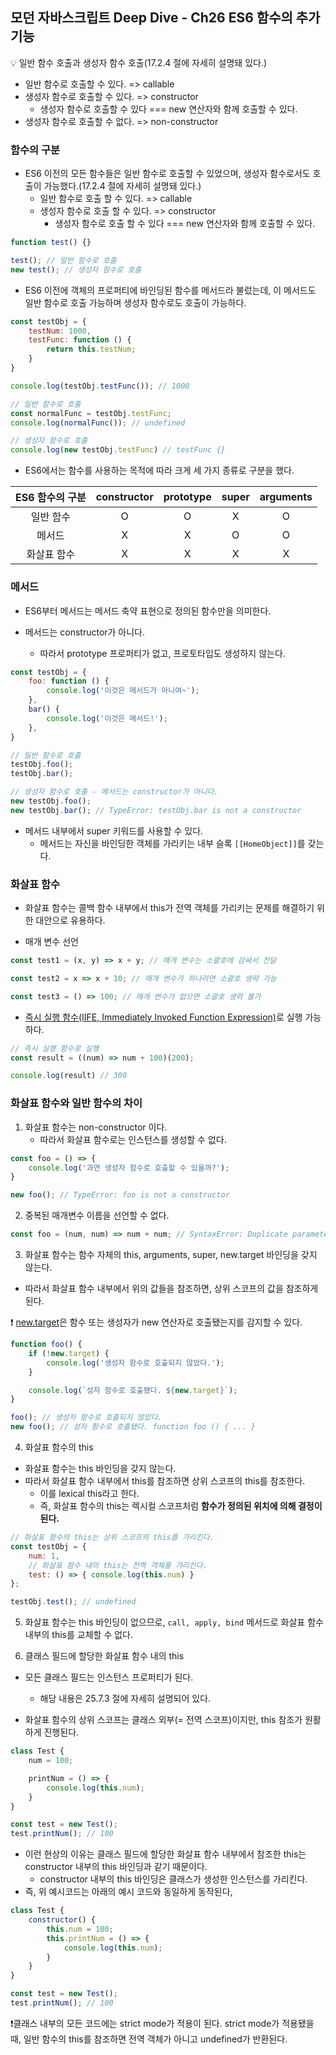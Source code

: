## 모던 자바스크립트 Deep Dive - Ch26 ES6 함수의 추가 기능

💡 일반 함수 호출과 생성자 함수 호출(17.2.4 절에 자세히 설명돼 있다.)
- 일반 함수로 호출할 수 있다. => callable
- 생성자 함수로 호출할 수 있다. => constructor
    - 생성자 함수로 호출할 수 있다 === new 연산자와 함께 호출할 수 있다.
- 생성자 함수로 호출할 수 없다. => non-constructor


### 함수의 구분
- ES6 이전의 모든 함수들은 일반 함수로 호출할 수 있었으며, 생성자 함수로서도 호출이 가능했다.(17.2.4 절에 자세히 설명돼 있다.)
    - 일반 함수로 호출 할 수 있다. => callable
    - 생성자 함수로 호출 할 수 있다. => constructor
        - 생성자 함수로 호출 할 수 있다 === new 연산자와 함께 호출할 수 있다.

```javascript
function test() {}

test(); // 일반 함수로 호출
new test(); // 생성자 함수로 호출
```

- ES6 이전에 객체의 프로퍼티에 바인딩된 함수를 메서드라 불렀는데, 이 메서드도 일반 함수로 호출 가능하며 생성자 함수로도 호출이 가능하다.
```javascript
const testObj = {
    testNum: 1000,
    testFunc: function () {
        return this.testNum;
    }
}

console.log(testObj.testFunc()); // 1000

// 일반 함수로 호출
const normalFunc = testObj.testFunc;
console.log(normalFunc()); // undefined

// 생성자 함수로 호출
console.log(new testObj.testFunc) // testFunc {}
```

- ES6에서는 함수를 사용하는 목적에 따라 크게 세 가지 종류로 구분을 했다.

|ES6 함수의 구분|constructor|prototype|super|arguments|
|:---:|:---:|:---:|:---:|:---:|
|일반 함수|O|O|X|O|
|메서드|X|X|O|O|
|화살표 함수|X|X|X|X|

### 메서드
- ES6부터 메서드는 메서드 축약 표현으로 정의된 함수만을 의미한다.

- 메서드는 constructor가 아니다.
    - 따라서 prototype 프로퍼티가 없고, 프로토타입도 생성하지 않는다.
```javascript
const testObj = {
    foo: function () {
        console.log('이것은 메서드가 아니여~');
    },
    bar() {
        console.log('이것은 메서드!');
    },
}

// 일반 함수로 호출
testObj.foo();
testObj.bar();

// 생성자 함수로 호출 - 메서드는 constructor가 아니다.
new testObj.foo();
new testObj.bar(); // TypeError: testObj.bar is not a constructor
```
- 메서드 내부에서 super 키워드를 사용할 수 있다.
    - 메서드는 자신을 바인딩한 객체를 가리키는 내부 슬록 `[[HomeObject]]`를 갖는다.

### 화살표 함수
- 화살표 함수는 콜백 함수 내부에서 this가 전역 객체를 가리키는 문제를 해결하기 위한 대안으로 유용하다.

- 매개 변수 선언

```javascript
const test1 = (x, y) => x + y; // 매개 변수는 소괄호에 감싸서 전달

const test2 = x => x + 10; // 매개 변수가 하나라면 소괄호 생략 가능

const test3 = () => 100; // 매개 변수가 없으면 소괄호 생력 불가
```

- [즉시 실행 함수(IIFE, Immediately Invoked Function Expression)](https://developer.mozilla.org/ko/docs/Glossary/IIFE)로 실행 가능하다.

```javascript
// 즉시 실행 함수로 실행
const result = ((num) => num + 100)(200);

console.log(result) // 300
```

### 화살표 함수와 일반 함수의 차이
1. 화살표 함수는 non-constructor 이다.
    - 따라서 화살표 함수로는 인스턴스를 생성할 수 없다.

```javascript
const foo = () => {
    console.log('과연 생성자 함수로 호출할 수 있을까?');
}

new foo(); // TypeError: foo is not a constructor
```

2. 중복된 매개변수 이름을 선언할 수 없다.
```javascript
const foo = (num, num) => num + num; // SyntaxError: Duplicate parameter name not allowed in this context
```

3. 화살표 함수는 함수 자체의 this, arguments, super, new.target 바인딩을 갖지 않는다.
- 따라서 화살표 함수 내부에서 위의 값들을 참조하면, 상위 스코프의 값을 참조하게 된다.

❗️ [new.target](https://developer.mozilla.org/ko/docs/Web/JavaScript/Reference/Operators/new.target)은 함수 또는 생성자가 new 연산자로 호출됐는지를 감지할 수 있다.

```javascript
function foo() {
    if (!new.target) {
        console.log('생성자 함수로 호출되지 않았다.');
    }

    console.log(`성자 함수로 호출됐다. ${new.target}`);
}

foo(); // 생성자 함수로 호출되지 않았다.
new foo(); // 성자 함수로 호출됐다. function foo () { ... }
```

4. 화살표 함수의 this
- 화살표 함수는 this 바인딩을 갖지 않는다.
- 따라서 화살표 함수 내부에서 this를 참조하면 상위 스코프의 this를 참조한다.
    - 이를 lexical this라고 한다.
    - 즉, 화살표 함수의 this는 렉시컬 스코프처럼 **함수가 정의된 위치에 의해 결정이 된다.**
️
```javascript
// 화살표 함수의 this는 상위 스코프의 this를 가리킨다.
const testObj = {
    num: 1,
    // 화살표 함수 내의 this는 전역 객체를 가리킨다.
    test: () => { console.log(this.num) }
};

testObj.test(); // undefined
```

5. 화살표 함수는 this 바인딩이 없으므로, `call, apply, bind` 메서드로 화살표 함수 내부의 this를 교체할 수 없다.

6. 클래스 필드에 할당한 화살표 함수 내의 this
- 모든 클래스 필드는 인스턴스 프로퍼티가 된다.
    - 해당 내용은 25.7.3 절에 자세히 설명되어 있다.

- 화살표 함수의 상위 스코프는 클래스 외부(= 전역 스코프)이지만, this 참조가 원활하게 진행된다.

```javascript
class Test {
    num = 100;

    printNum = () => { 
        console.log(this.num);
    }
}

const test = new Test();
test.printNum(); // 100
```

- 이런 현상의 이유는 클래스 필드에 할당한 화살표 함수 내부에서 참조한 this는 constructor 내부의 this 바인딩과 같기 때문이다.
    - constructor 내부의 this 바인딩은 클래스가 생성한 인스턴스를 가리킨다.
- 즉, 위 예시코드는 아래의 예시 코드와 동일하게 동작된다,

```javascript
class Test {
    constructor() {
        this.num = 100;
        this.printNum = () => {
            console.log(this.num);
        }
    }
}

const test = new Test();
test.printNum(); // 100
```

❗️클래스 내부의 모든 코드에는 strict mode가 적용이 된다. strict mode가 적용됐을 때, 일반 함수의 this를 참조하면 전역 객체가 아니고 undefined가 반환된다.
